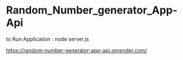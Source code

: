 # Random_Number_generator_App-Api
to Run Application :
node server.js

https://random-number-generator-app-api.onrender.com/
